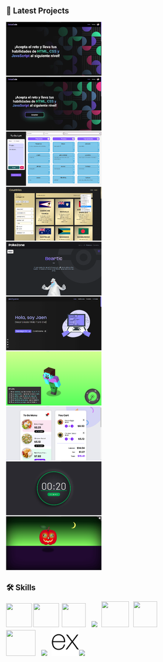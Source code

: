 <!-- <img src="https://komarev.com/ghpvc/?username=jaenfigueroa&label=Profile Views" height=0 align=right/> -->

<!-- ///////////////////////////////////////////////////////////////////////////////////////////////// -->

## 🎉 Latest Projects

<div>
    <a href="https://github.com/jaenfigueroa/Quizz-Code"><img src="./assets/quizz3.png" width="260px" /></a>
    <a href="https://github.com/jaenfigueroa/Quizz-Code"><img src="./assets/quizz6.png" width="260px" /></a>
    <a href="https://github.com/GaredLyon/Tu-Du-Lyzt"><img src="./assets/tudu1.png" width="260px" /></a>
    <a href="https://github.com/jaenfigueroa/Countries"><img src="https://github.com/jaenfigueroa/Countries/blob/main/assets/paises2.png" width="260px" /></a>
    <a href="https://github.com/jaenfigueroa/PokeZone"><img src="https://github.com/jaenfigueroa/jaenfigueroa/raw/main/assets/pokezone3.png" width="260px"/></a>
    <a href="https://github.com/jaenfigueroa/web-portfolio"><img src="https://github.com/jaenfigueroa/jaenfigueroa/raw/main/portafolio.png" width="260px"/></a>
    <a href="https://github.com/jaenfigueroa/JaenCraft"><img src="https://github.com/jaenfigueroa/jaenfigueroa/raw/main/assets/jaencraft.png" width="260px"/></a>
    <a href="https://github.com/jaenfigueroa/eCommerce"><img src="https://github.com/jaenfigueroa/jaenfigueroa/raw/main/assets/ecommerce.png" width="260px"/></a>
    <a href="https://github.com/jaenfigueroa/Pomodoro-timer"><img src="https://github.com/jaenfigueroa/jaenfigueroa/raw/main/assets/reloj.png" width="260px"/></a>
    <a href="https://github.com/jaenfigueroa/Halloween-Pumpkin"><img src="./assets/halloween.png" width="260px" /></a>
</div>


## 🛠️ Skills

<div>  
    <img src="https://cdn.worldvectorlogo.com/logos/html-1.svg" height="65px" width="70px"  /> <img src="https://upload.wikimedia.org/wikipedia/commons/6/62/CSS3_logo.svg" height="65px" width="70px"/>  &nbsp;<img src="https://upload.wikimedia.org/wikipedia/commons/9/99/Unofficial_JavaScript_logo_2.svg" width="65px" height="65px" />  &nbsp; &nbsp;<img src="https://cdn.worldvectorlogo.com/logos/typescript.svg" height="65px" />&nbsp;&nbsp;&nbsp;<img src="https://upload.wikimedia.org/wikipedia/commons/a/a7/React-icon.svg" width="75px" height="70px" />&nbsp;&nbsp;&nbsp;<img src="https://cdn.worldvectorlogo.com/logos/redux.svg" width="65px" height="70px" />&nbsp;&nbsp;&nbsp;&nbsp;<img src="https://upload.wikimedia.org/wikipedia/commons/9/96/Sass_Logo_Color.svg" height="70px" width="80px"/>&nbsp;&nbsp;&nbsp;&nbsp;<img src="https://cdn.worldvectorlogo.com/logos/nodejs-1.svg" height="68px" />&nbsp;&nbsp;&nbsp;<img src="https://raw.githubusercontent.com/devicons/devicon/master/icons/express/express-original.svg" height="75px" /><img src="https://cdn.worldvectorlogo.com/logos/mongodb-icon-1.svg" height="75px" />
</div>



















<!-- ///////////////////////////////////////////////////////////////////////////////////////////////// -->



<!-- | **Frontend** |
| :------------ |
| <div ><img src="https://cdn.worldvectorlogo.com/logos/html-1.svg" height="65px" width="70px"  /> <img src="https://upload.wikimedia.org/wikipedia/commons/6/62/CSS3_logo.svg" height="65px" width="70px"/>  &nbsp;<img src="https://upload.wikimedia.org/wikipedia/commons/9/99/Unofficial_JavaScript_logo_2.svg" width="65px" height="65px" />  &nbsp; &nbsp;<img src="https://cdn.worldvectorlogo.com/logos/typescript.svg" height="65px" />&nbsp;&nbsp;&nbsp;<img src="https://upload.wikimedia.org/wikipedia/commons/a/a7/React-icon.svg" width="75px" height="70px" />&nbsp;&nbsp;&nbsp;<img src="https://cdn.worldvectorlogo.com/logos/redux.svg" width="65px" height="70px" />&nbsp;&nbsp;&nbsp;&nbsp;<img src="https://upload.wikimedia.org/wikipedia/commons/9/96/Sass_Logo_Color.svg" height="70px" width="80px"/></div> |
| **Backend** |
| <div  ><img src="https://cdn.worldvectorlogo.com/logos/linux-tux.svg"  height="65" />&nbsp;<img src="https://upload.wikimedia.org/wikipedia/commons/4/4b/Bash_Logo_Colored.svg" height="65px" />&nbsp;&nbsp;&nbsp;<img src="https://cdn.worldvectorlogo.com/logos/git-icon.svg"  height="67" />&nbsp;&nbsp;&nbsp;&nbsp;<br/><img src="https://cdn.worldvectorlogo.com/logos/nodejs-1.svg" height="68px" />&nbsp;&nbsp;&nbsp;&nbsp;<img src="https://raw.githubusercontent.com/devicons/devicon/master/icons/express/express-original.svg" height="75px" /><img src="https://cdn.worldvectorlogo.com/logos/mongodb-icon-1.svg" height="75px" /></div> | -->




<!-- ///////////////////////////////////////////////////////////////////////////////////////////////// -->

<!-- 
<p align="left">
<a href="https://github.com/jaenfigueroa/Countries"><img src="https://github.com/jaenfigueroa/Countries/blob/main/assets/paises2.png" width="260px" align="left" /></a>
<a href="https://github.com/jaenfigueroa/Countries" ><strong>Countries</strong></a>
<br>This project is a country-themed website built with React.js and the restCountries Api. Users can: filter a list of countries, by name, continent, capital, language, currency, and also sort the list as the user wishes, by clicking on the card they can see more detailed information about the country like, flag, coat of arms, climate, time, population, area, currency, date, time, temperature, phone code, map, neighbouring countries. 
<br><br>
  
<p align="left">
<a href="https://github.com/jaenfigueroa/PokeZone"><img src="./assets/pokezone3.png" width="260px" align="left" /></a>
<a href="https://github.com/jaenfigueroa/PokeZone" ><strong>PokeZone</strong></a>
<br>This project is a country-themed website built with React.js and the PokeAPI. Users can: Search for a Pokémon by name and get suggestions based on matches. Browse through a list of more than 800 Pokémon cards, divided into pages, save them as favourites or delete them, move them to the user's position, change the language of the application between 3 languages, Spanish, English and Portuguese, saving the changes for the next session ....
<br><br>

<p align="left">
<a href="https://github.com/jaenfigueroa/eCommerce"><img src="./assets/ecommerce.png" width="260px" align="left" /></a>
<a href="https://github.com/jaenfigueroa/eCommerce" ><strong>eCommerce</strong></a>
<br>Users should be able to:
View the menu items or plates on the left side of the screen and add them to your cart on the right side.<br>
When there are no menu items in your cart, you should see a message that says, "Your cart is empty."<br>
When a plate is added to your cart, the Subtotal and Totals will automatically update...<br>

<br>
  
  
<p align="left">
<a href="https://github.com/jaenfigueroa/Pomodoro-timer"><img src="./assets/reloj.png" width="260px" align="left" /></a>
<a href="https://github.com/jaenfigueroa/Pomodoro-timer" ><strong>Pomodoro Timer</strong></a><br>
Users should be able to:
Start the timer by clicking on the start link/button.
Once the user clicks start, the word start will change to stop. <br>Then, the user can click on the stop button to make the timer stop.<br>
Click on the gear icon to change the length (minutes and seconds) of the timer.<br>
Once the timer finishes, the ring should change from red to green and...
</p>

<br>

<p align="left">
<a href="https://github.com/jaenfigueroa/JaenCraft"><img src="./assets/jaencraft.png" width="260px" align="left" /></a>
<a href="https://github.com/jaenfigueroa/JaenCraft" ><strong>JaenCraft</strong></a>
<br>Minecraft Game made with pure css and javascript.
<br>Users should be able to:
To walk, use the keys: W, A, S, D.
To crouch, hold the Shift key.
To jump, use the Space Bar.
For dap gesture, hold G.
To change character, use the K key.
To change the landscape, use the L key...
</p> -->


